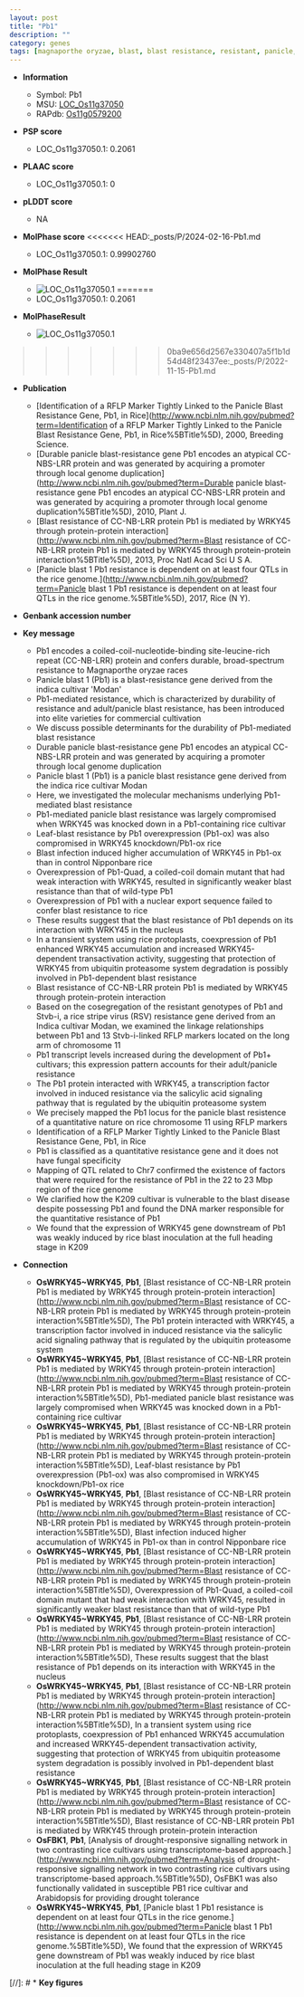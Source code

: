 ```yaml
---
layout: post
title: "Pb1"
description: ""
category: genes
tags: [magnaporthe oryzae, blast, blast resistance, resistant, panicle, transcription factor, leaf, salicylic acid, resistance, disease, blast disease]
---
```


* **Information**  
    + Symbol: Pb1  
    + MSU: [LOC_Os11g37050](http://rice.plantbiology.msu.edu/cgi-bin/ORF_infopage.cgi?orf=LOC_Os11g37050)  
    + RAPdb: [Os11g0579200](http://rapdb.dna.affrc.go.jp/viewer/gbrowse_details/irgsp1?name=Os11g0579200)  

* **PSP score**  
    + LOC_Os11g37050.1: 0.2061 

* **PLAAC score**  
    + LOC_Os11g37050.1: 0 

* **pLDDT score**
    + NA


* **MolPhase score**
<<<<<<< HEAD:_posts/P/2024-02-16-Pb1.md
    + LOC_Os11g37050.1: 0.99902760

* **MolPhase Result**
    + ![LOC_Os11g37050.1](https://304243504.github.io/Pictures/LOC_Os11g/LOC_Os11g37050.1.png)
=======
    + LOC_Os11g37050.1: 0.2061

* **MolPhaseResult**
    + ![LOC_Os11g37050.1](https://ricepsp.github.io/pictures/LOC_Os11g/LOC_Os11g37050.1.png)
>>>>>>> 0ba9e656d2567e330407a5f1b1d54d48f23437ee:_posts/P/2022-11-15-Pb1.md

* **Publication**  
    + [Identification of a RFLP Marker Tightly Linked to the Panicle Blast Resistance Gene, Pb1, in Rice](http://www.ncbi.nlm.nih.gov/pubmed?term=Identification of a RFLP Marker Tightly Linked to the Panicle Blast Resistance Gene, Pb1, in Rice%5BTitle%5D), 2000, Breeding Science.
    + [Durable panicle blast-resistance gene Pb1 encodes an atypical CC-NBS-LRR protein and was generated by acquiring a promoter through local genome duplication](http://www.ncbi.nlm.nih.gov/pubmed?term=Durable panicle blast-resistance gene Pb1 encodes an atypical CC-NBS-LRR protein and was generated by acquiring a promoter through local genome duplication%5BTitle%5D), 2010, Plant J.
    + [Blast resistance of CC-NB-LRR protein Pb1 is mediated by WRKY45 through protein-protein interaction](http://www.ncbi.nlm.nih.gov/pubmed?term=Blast resistance of CC-NB-LRR protein Pb1 is mediated by WRKY45 through protein-protein interaction%5BTitle%5D), 2013, Proc Natl Acad Sci U S A.
    + [Panicle blast 1 Pb1 resistance is dependent on at least four QTLs in the rice genome.](http://www.ncbi.nlm.nih.gov/pubmed?term=Panicle blast 1 Pb1 resistance is dependent on at least four QTLs in the rice genome.%5BTitle%5D), 2017, Rice (N Y).

* **Genbank accession number**  

* **Key message**  
    + Pb1 encodes a coiled-coil-nucleotide-binding site-leucine-rich repeat (CC-NB-LRR) protein and confers durable, broad-spectrum resistance to Magnaporthe oryzae races
    + Panicle blast 1 (Pb1) is a blast-resistance gene derived from the indica cultivar 'Modan'
    + Pb1-mediated resistance, which is characterized by durability of resistance and adult/panicle blast resistance, has been introduced into elite varieties for commercial cultivation
    + We discuss possible determinants for the durability of Pb1-mediated blast resistance
    + Durable panicle blast-resistance gene Pb1 encodes an atypical CC-NBS-LRR protein and was generated by acquiring a promoter through local genome duplication
    + Panicle blast 1 (Pb1) is a panicle blast resistance gene derived from the indica rice cultivar Modan
    + Here, we investigated the molecular mechanisms underlying Pb1-mediated blast resistance
    + Pb1-mediated panicle blast resistance was largely compromised when WRKY45 was knocked down in a Pb1-containing rice cultivar
    + Leaf-blast resistance by Pb1 overexpression (Pb1-ox) was also compromised in WRKY45 knockdown/Pb1-ox rice
    + Blast infection induced higher accumulation of WRKY45 in Pb1-ox than in control Nipponbare rice
    + Overexpression of Pb1-Quad, a coiled-coil domain mutant that had weak interaction with WRKY45, resulted in significantly weaker blast resistance than that of wild-type Pb1
    + Overexpression of Pb1 with a nuclear export sequence failed to confer blast resistance to rice
    + These results suggest that the blast resistance of Pb1 depends on its interaction with WRKY45 in the nucleus
    + In a transient system using rice protoplasts, coexpression of Pb1 enhanced WRKY45 accumulation and increased WRKY45-dependent transactivation activity, suggesting that protection of WRKY45 from ubiquitin proteasome system degradation is possibly involved in Pb1-dependent blast resistance
    + Blast resistance of CC-NB-LRR protein Pb1 is mediated by WRKY45 through protein-protein interaction
    + Based on the cosegregation of the resistant genotypes of Pb1 and Stvb-i, a rice stripe virus (RSV) resistance gene derived from an Indica cultivar Modan, we examined the linkage relationships between Pb1 and 13 Stvb-i-linked RFLP markers located on the long arm of chromosome 11
    + Pb1 transcript levels increased during the development of Pb1+ cultivars; this expression pattern accounts for their adult/panicle resistance
    + The Pb1 protein interacted with WRKY45, a transcription factor involved in induced resistance via the salicylic acid signaling pathway that is regulated by the ubiquitin proteasome system
    + We precisely mapped the Pb1 locus for the panicle blast resistence of a quantitative nature on rice chromosome 11 using RFLP markers
    + Identification of a RFLP Marker Tightly Linked to the Panicle Blast Resistance Gene, Pb1, in Rice
    + Pb1 is classified as a quantitative resistance gene and it does not have fungal specificity
    + Mapping of QTL related to Chr7 confirmed the existence of factors that were required for the resistance of Pb1 in the 22 to 23 Mbp region of the rice genome
    + We clarified how the K209 cultivar is vulnerable to the blast disease despite possessing Pb1 and found the DNA marker responsible for the quantitative resistance of Pb1
    + We found that the expression of WRKY45 gene downstream of Pb1 was weakly induced by rice blast inoculation at the full heading stage in K209

* **Connection**  
    + __OsWRKY45~WRKY45__, __Pb1__, [Blast resistance of CC-NB-LRR protein Pb1 is mediated by WRKY45 through protein-protein interaction](http://www.ncbi.nlm.nih.gov/pubmed?term=Blast resistance of CC-NB-LRR protein Pb1 is mediated by WRKY45 through protein-protein interaction%5BTitle%5D), The Pb1 protein interacted with WRKY45, a transcription factor involved in induced resistance via the salicylic acid signaling pathway that is regulated by the ubiquitin proteasome system
    + __OsWRKY45~WRKY45__, __Pb1__, [Blast resistance of CC-NB-LRR protein Pb1 is mediated by WRKY45 through protein-protein interaction](http://www.ncbi.nlm.nih.gov/pubmed?term=Blast resistance of CC-NB-LRR protein Pb1 is mediated by WRKY45 through protein-protein interaction%5BTitle%5D), Pb1-mediated panicle blast resistance was largely compromised when WRKY45 was knocked down in a Pb1-containing rice cultivar
    + __OsWRKY45~WRKY45__, __Pb1__, [Blast resistance of CC-NB-LRR protein Pb1 is mediated by WRKY45 through protein-protein interaction](http://www.ncbi.nlm.nih.gov/pubmed?term=Blast resistance of CC-NB-LRR protein Pb1 is mediated by WRKY45 through protein-protein interaction%5BTitle%5D), Leaf-blast resistance by Pb1 overexpression (Pb1-ox) was also compromised in WRKY45 knockdown/Pb1-ox rice
    + __OsWRKY45~WRKY45__, __Pb1__, [Blast resistance of CC-NB-LRR protein Pb1 is mediated by WRKY45 through protein-protein interaction](http://www.ncbi.nlm.nih.gov/pubmed?term=Blast resistance of CC-NB-LRR protein Pb1 is mediated by WRKY45 through protein-protein interaction%5BTitle%5D), Blast infection induced higher accumulation of WRKY45 in Pb1-ox than in control Nipponbare rice
    + __OsWRKY45~WRKY45__, __Pb1__, [Blast resistance of CC-NB-LRR protein Pb1 is mediated by WRKY45 through protein-protein interaction](http://www.ncbi.nlm.nih.gov/pubmed?term=Blast resistance of CC-NB-LRR protein Pb1 is mediated by WRKY45 through protein-protein interaction%5BTitle%5D), Overexpression of Pb1-Quad, a coiled-coil domain mutant that had weak interaction with WRKY45, resulted in significantly weaker blast resistance than that of wild-type Pb1
    + __OsWRKY45~WRKY45__, __Pb1__, [Blast resistance of CC-NB-LRR protein Pb1 is mediated by WRKY45 through protein-protein interaction](http://www.ncbi.nlm.nih.gov/pubmed?term=Blast resistance of CC-NB-LRR protein Pb1 is mediated by WRKY45 through protein-protein interaction%5BTitle%5D), These results suggest that the blast resistance of Pb1 depends on its interaction with WRKY45 in the nucleus
    + __OsWRKY45~WRKY45__, __Pb1__, [Blast resistance of CC-NB-LRR protein Pb1 is mediated by WRKY45 through protein-protein interaction](http://www.ncbi.nlm.nih.gov/pubmed?term=Blast resistance of CC-NB-LRR protein Pb1 is mediated by WRKY45 through protein-protein interaction%5BTitle%5D), In a transient system using rice protoplasts, coexpression of Pb1 enhanced WRKY45 accumulation and increased WRKY45-dependent transactivation activity, suggesting that protection of WRKY45 from ubiquitin proteasome system degradation is possibly involved in Pb1-dependent blast resistance
    + __OsWRKY45~WRKY45__, __Pb1__, [Blast resistance of CC-NB-LRR protein Pb1 is mediated by WRKY45 through protein-protein interaction](http://www.ncbi.nlm.nih.gov/pubmed?term=Blast resistance of CC-NB-LRR protein Pb1 is mediated by WRKY45 through protein-protein interaction%5BTitle%5D), Blast resistance of CC-NB-LRR protein Pb1 is mediated by WRKY45 through protein-protein interaction
    + __OsFBK1__, __Pb1__, [Analysis of drought-responsive signalling network in two contrasting rice cultivars using transcriptome-based approach.](http://www.ncbi.nlm.nih.gov/pubmed?term=Analysis of drought-responsive signalling network in two contrasting rice cultivars using transcriptome-based approach.%5BTitle%5D), OsFBK1 was also functionally validated in susceptible PB1 rice cultivar and Arabidopsis for providing drought tolerance
    + __OsWRKY45~WRKY45__, __Pb1__, [Panicle blast 1 Pb1 resistance is dependent on at least four QTLs in the rice genome.](http://www.ncbi.nlm.nih.gov/pubmed?term=Panicle blast 1 Pb1 resistance is dependent on at least four QTLs in the rice genome.%5BTitle%5D), We found that the expression of WRKY45 gene downstream of Pb1 was weakly induced by rice blast inoculation at the full heading stage in K209

[//]: # * **Key figures**  


